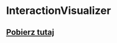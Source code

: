 # InteractionVisualizer

## [Pobierz tutaj](https://www.spigotmc.org/resources/interactionvisualizer-visualize-function-blocks-like-crafting-tables-with-animations-client-side.77050/)

